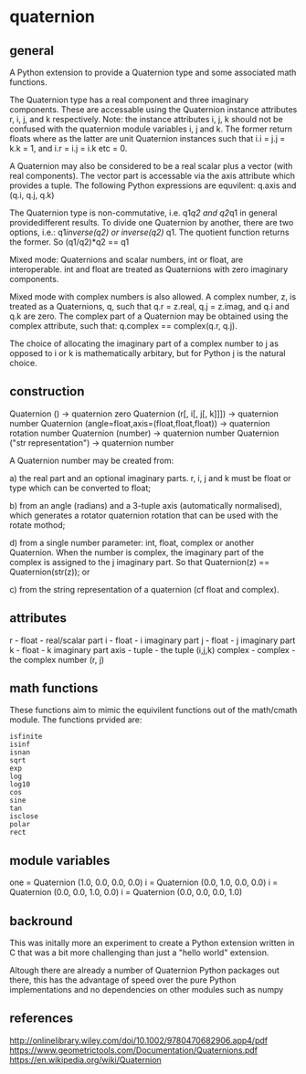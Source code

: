 # quaternion

## general
A Python extension to provide a Quaternion type and some associated math functions.

The Quaternion type has a real component and three imaginary components. These are
accessable using the Quaternion instance attributes r, i, j, and k respectively.
Note: the instance attributes i, j, k should not be confused with the quaternion
module variables i, j and k. The former return floats where as the latter are unit
Quaternion instances such that i.i = j.j = k.k = 1, and i.r = i.j = i.k etc = 0.

A Quaternion may also be considered to be a real scalar plus a vector (with real
components). The vector part is accessable via the axis attribute which provides a
tuple. The following Python expressions are equvilent: q.axis and (q.i, q.j, q.k)

The Quaternion type is non-commutative, i.e.  q1*q2  and  q2*q1 in general
 providedifferent results. To divide one Quaternion by another, there are two
options, i.e.:  q1*inverse(q2) or inverse(q2)* q1. The quotient function returns
the former. So (q1/q2)*q2 == q1

Mixed mode: Quaternions and scalar numbers, int or float, are interoperable.
int and float are treated as Quaternions with zero imaginary components.

Mixed mode with complex numbers is also allowed. A complex number, z, is treated
as a Quaternions, q, such that q.r = z.real, q.j = z.imag, and q.i and q.k are
zero. The complex part of a Quaternion may be obtained using the complex
attribute, such that:  q.complex == complex(q.r, q.j).

The choice of allocating the imaginary part of a complex number to j as opposed
to i or k is mathematically arbitary, but for Python j is the natural choice.

## construction

Quaternion ()                                     -> quaternion zero
Quaternion (r[, i[, j[, k]]])                     -> quaternion number
Quaternion (angle=float,axis=(float,float,float)) -> quaternion rotation number
Quaternion (number)                               -> quaternion number
Quaternion ("str representation")                 -> quaternion number

A Quaternion number may be created from:

a) the real part and an optional imaginary parts. r, i, j and k must be float
   or type which can be converted to float;

b) from an angle (radians) and a 3-tuple axis (automatically normalised),
   which generates a rotator quaternion rotation that can be used with the 
   rotate mothod;

d) from a single number parameter: int, float, complex or another Quaternion.
   When the number is complex, the imaginary part of the complex is assigned
   to the j imaginary part. So that Quaternion(z) == Quaternion(str(z)); or

c) from the string representation of a quaternion (cf float and complex).


## attributes

r       - float - real/scalar part
i       - float - i imaginary part
j       - float - j imaginary part
k       - float - k imaginary part
axis    - tuple - the tuple (i,j,k) 
complex - complex - the complex number (r, j)


## math functions

These functions aim to mimic the equivilent functions out of the math/cmath module.
The functions prvided are:

    isfinite
    isinf
    isnan
    sqrt
    exp
    log
    log10
    cos
    sine
    tan
    isclose
    polar
    rect

## module variables

one = Quaternion (1.0, 0.0, 0.0, 0.0)
i   = Quaternion (0.0, 1.0, 0.0, 0.0)
i   = Quaternion (0.0, 0.0, 1.0, 0.0)
i   = Quaternion (0.0, 0.0, 0.0, 1.0)

## backround

This was initally more an experiment to create a Python extension written in C
that was a bit more challenging than just a "hello world" extension.

Altough there are already a number of Quaternion Python packages out there, this
has the advantage of speed over the pure Python implementations and no dependencies
on other modules such as numpy

## references

http://onlinelibrary.wiley.com/doi/10.1002/9780470682906.app4/pdf
https://www.geometrictools.com/Documentation/Quaternions.pdf
https://en.wikipedia.org/wiki/Quaternion

